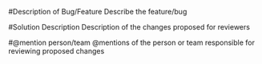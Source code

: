 #Description of Bug/Feature
Describe the feature/bug 

#Solution Description
Description of the changes proposed for reviewers

#@mention person/team
@mentions of the person or team responsible for reviewing proposed changes
